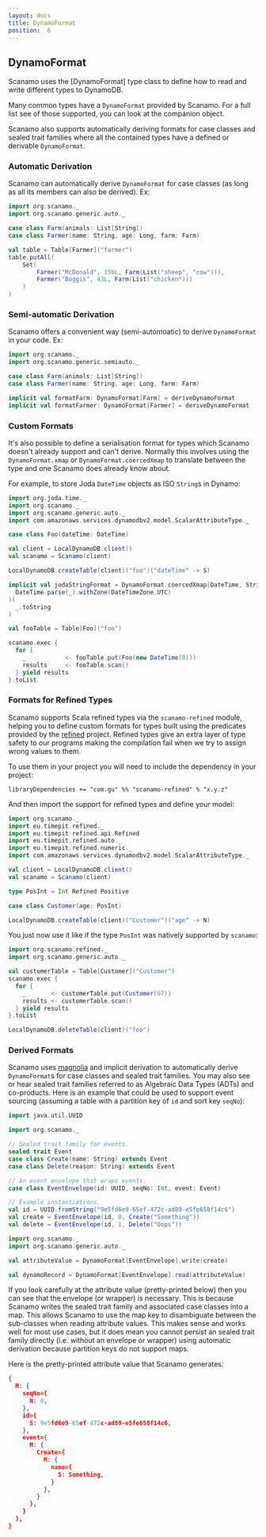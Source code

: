 ```yaml
---
layout: docs
title: DynamoFormat
position:  6
---
```


## DynamoFormat

Scanamo uses the [DynamoFormat] type class to define how to read and write different types to DynamoDB.

Many common types have a `DynamoFormat` provided by Scanamo. For a full list see of those supported, you can look at the companion object.

Scanamo also supports automatically deriving formats for case classes and sealed trait families where all the contained types have a defined or derivable `DynamoFormat`.

### Automatic Derivation

Scanamo can automatically derive `DynamoFormat` for case classes (as long as all its members can also be derived). Ex:

```scala mdoc:silent
import org.scanamo._
import org.scanamo.generic.auto._

case class Farm(animals: List[String])
case class Farmer(name: String, age: Long, farm: Farm)

val table = Table[Farmer]("farmer")
table.putAll(
    Set(
        Farmer("McDonald", 156L, Farm(List("sheep", "cow"))),
        Farmer("Boggis", 43L, Farm(List("chicken")))
    )
)
```

### Semi-automatic Derivation

Scanamo offers a convenient way (semi-automoatic) to derive `DynamoFormat` in your code. 
Ex:

```scala mdoc:silent:reset
import org.scanamo._
import org.scanamo.generic.semiauto._

case class Farm(animals: List[String])
case class Farmer(name: String, age: Long, farm: Farm)

implicit val formatFarm: DynamoFormat[Farm] = deriveDynamoFormat
implicit val formatFarmer: DynamoFormat[Farmer] = deriveDynamoFormat
```

### Custom Formats

It's also possible to define a serialisation format for types which Scanamo doesn't already support and can't derive. Normally this involves using the `DynamoFormat.xmap` or `DynamoFormat.coercedXmap` to translate between the type and one Scanamo does already know about.

For example, to store Joda `DateTime` objects as ISO `String`s in Dynamo:

```scala mdoc:reset
import org.joda.time._
import org.scanamo._
import org.scanamo.generic.auto._
import com.amazonaws.services.dynamodbv2.model.ScalarAttributeType._

case class Foo(dateTime: DateTime)

val client = LocalDynamoDB.client()
val scanamo = Scanamo(client)

LocalDynamoDB.createTable(client)("foo")("dateTime" -> S)

implicit val jodaStringFormat = DynamoFormat.coercedXmap[DateTime, String, IllegalArgumentException](
  DateTime.parse(_).withZone(DateTimeZone.UTC)
)(
  _.toString
)

val fooTable = Table[Foo]("foo")

scanamo.exec {
  for {
    _           <- fooTable.put(Foo(new DateTime(0)))
    results     <- fooTable.scan()
  } yield results
}.toList
```

### Formats for Refined Types

Scanamo supports Scala refined types via the `scanamo-refined` module, helping you to define custom formats
for types built using the predicates provided by the [refined](https://github.com/fthomas/refined) project.
Refined types give an extra layer of type safety to our programs making the compilation fail when we try to
assign wrong values to them.

To use them in your project you will need to include the dependency in your project:

```
libraryDependencies += "com.gu" %% "scanamo-refined" % "x.y.z"
```

And then import the support for refined types and define your model:

```scala mdoc:silent:reset
import org.scanamo._
import eu.timepit.refined._
import eu.timepit.refined.api.Refined
import eu.timepit.refined.auto._
import eu.timepit.refined.numeric._
import com.amazonaws.services.dynamodbv2.model.ScalarAttributeType._

val client = LocalDynamoDB.client()
val scanamo = Scanamo(client)

type PosInt = Int Refined Positive

case class Customer(age: PosInt)

LocalDynamoDB.createTable(client)("Customer")("age" -> N)
```

You just now use it like if the type `PosInt` was natively supported by `scanamo`:

```scala mdoc
import org.scanamo.refined._
import org.scanamo.generic.auto._

val customerTable = Table[Customer]("Customer")
scanamo.exec {
  for {
    _       <- customerTable.put(Customer(67))
    results <- customerTable.scan()
  } yield results
}.toList
```

```scala mdoc:invisible
LocalDynamoDB.deleteTable(client)("foo")
```

### Derived Formats

Scanamo uses [magnolia](https://magnolia.work/opensource/magnolia) and implicit derivation to automatically derive `DynamoFormat`s for case classes and sealed trait families. You may also see or hear sealed trait families referred to as Algebraic Data Types (ADTs) and co-products. Here is an example that could be used to support event sourcing (assuming a table with a partition key of `id` and sort key `seqNo`):

```scala mdoc:silent:reset
import java.util.UUID

import org.scanamo._

// Sealed trait family for events.
sealed trait Event
case class Create(name: String) extends Event
case class Delete(reason: String) extends Event

// An event envelope that wraps events.
case class EventEnvelope(id: UUID, seqNo: Int, event: Event)

// Example instantiations.
val id = UUID.fromString("9e5fd6e9-65ef-472c-ad89-e5fe658f14c6")
val create = EventEnvelope(id, 0, Create("Something"))
val delete = EventEnvelope(id, 1, Delete("Oops"))
```

```scala mdoc
import org.scanamo._
import org.scanamo.generic.auto._

val attributeValue = DynamoFormat[EventEnvelope].write(create)

val dynamoRecord = DynamoFormat[EventEnvelope].read(attributeValue)
```

If you look carefully at the attribute value (pretty-printed below) then you can see that the envelope (or wrapper) is necessary. This is because Scanamo writes the sealed trait family and associated case classes into a map. This allows Scanamo to use the map key to disambiguate between the sub-classes when reading attribute values. This makes sense and works well for most use cases, but it does mean you cannot persist an sealed trait family directly (i.e. without an envelope or wrapper) using automatic derivation because partition keys do not support maps.

Here is the pretty-printed attribute value that Scanamo generates:

```json
{
  M: {
    seqNo={
      N: 0,
    },
    id={
      S: 9e5fd6e9-65ef-472c-ad89-e5fe658f14c6,
    },
    event={
      M: {
        Create={
          M: {
            name={
              S: Something,
            }
          },
        }
      },
    }
  },
}
```
